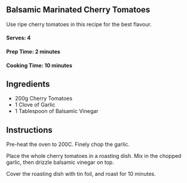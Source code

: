 ## Balsamic Marinated Cherry Tomatoes

Use ripe cherry tomatoes in this recipe for the best flavour.

#### Serves: 4

#### Prep Time: 2 minutes

#### Cooking Time: 10 minutes

## Ingredients

* 200g Cherry Tomatoes
* 1 Clove of Garlic
* 1 Tablespoon of Balsamic Vinegar

## Instructions

Pre-heat the oven to 200C. Finely chop the garlic.

Place the whole cherry tomatoes in a roasting dish. Mix in the chopped garlic, then drizzle balsamic vinegar on top.

Cover the roasting dish with tin foil, and roast for 10 minutes.
